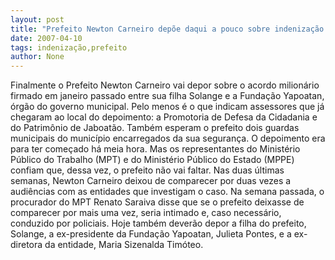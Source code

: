 ```yaml
---
layout: post
title: "Prefeito Newton Carneiro depõe daqui a pouco sobre indenização milionária de sua filha Solange"
date: 2007-04-10
tags: indenização,prefeito
author: None
---
```

Finalmente o Prefeito Newton Carneiro vai depor sobre o acordo milionário firmado em janeiro passado entre sua filha Solange e a Fundação Yapoatan, órgão do governo municipal.
Pelo menos é o que indicam assessores que já chegaram ao local do depoimento: a Promotoria de Defesa da Cidadania e do Patrimônio de Jaboatão.
Também&nbsp;esperam o prefeito dois guardas municipais do município encarregados da sua segurança.
O depoimento era para ter começado há meia hora. Mas os representantes do Ministério Público do Trabalho (MPT) e&nbsp;do Ministério Público do Estado (MPPE) confiam que, dessa vez, o prefeito não vai faltar.
Nas duas últimas semanas, Newton Carneiro deixou de comparecer por duas vezes a audiências com as entidades que investigam o caso. 
Na semana passada, o procurador do MPT Renato Saraiva&nbsp;disse que se o prefeito deixasse de comparecer por mais uma vez, seria intimado e, caso necessário, conduzido por policiais.
Hoje também deverão depor a filha do prefeito, Solange, a ex-presidente da Fundação Yapoatan, Julieta Pontes, e a ex-diretora da entidade, Maria Sizenalda Timóteo. 